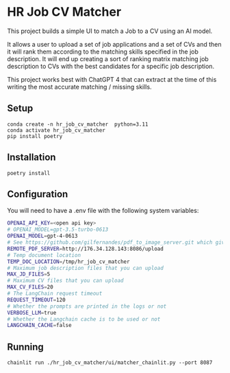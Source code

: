 # HR Job CV Matcher

This project builds a simple UI to match a Job to a CV using an AI model.

It allows a user to upload a set of job applications and a set of CVs and then it will rank them according to the matching skills specified in
the job description. It will end up creating a sort of ranking matrix matching job description to CVs with the best candidates for a specific 
job description.

This project works best with ChatGPT 4 that can extract at the time of this writing the most accurate matching / missing skills.

## Setup

```
conda create -n hr_job_cv_matcher  python=3.11
conda activate hr_job_cv_matcher
pip install poetry
```

## Installation

```
poetry install
```

## Configuration

You will need to have a .env file with the following system variables:

```bash
OPENAI_API_KEY=<open api key>
# OPENAI_MODEL=gpt-3.5-turbo-0613
OPENAI_MODEL=gpt-4-0613
# See https://github.com/gilfernandes/pdf_to_image_server.git which gives you a simple server to convert PDF to images and then extract the text with OCR.
REMOTE_PDF_SERVER=http://176.34.128.143:8086/upload
# Temp document location
TEMP_DOC_LOCATION=/tmp/hr_job_cv_matcher
# Maximum job description files that you can upload
MAX_JD_FILES=5
# Maximum CV files that you can upload
MAX_CV_FILES=20
# The LangChain request timeout
REQUEST_TIMEOUT=120
# Whether the prompts are printed in the logs or not
VERBOSE_LLM=true
# Whether the Langchain cache is to be used or not
LANGCHAIN_CACHE=false
```

## Running

```
chainlit run ./hr_job_cv_matcher/ui/matcher_chainlit.py --port 8087
```